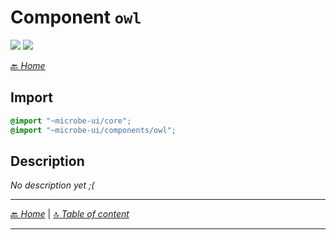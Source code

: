 # Component `owl`

![](https://img.shields.io/badge/CSS_size-4.2_KB-blue)
![](https://img.shields.io/badge/gzip-778_B-blue)



[🔙 _Home_](./index.md)



## Import

```scss
@import "~microbe-ui/core";
@import "~microbe-ui/components/owl";
```

## Description

_No description yet ;(_


---

[🔙 _Home_](./index.md) | [🔝 _Table of content_](#component-owl)

---

